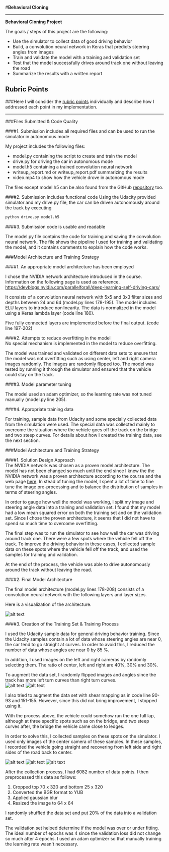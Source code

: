 #**Behavioral Cloning**

---

**Behavioral Cloning Project**

The goals / steps of this project are the following:
* Use the simulator to collect data of good driving behavior
* Build, a convolution neural network in Keras that predicts steering angles from images
* Train and validate the model with a training and validation set
* Test that the model successfully drives around track one without leaving the road
* Summarize the results with a written report


[//]: # (Image References)

[image1]: ./network.png "Model Visualization"
[image3]: ./bridge.jpg "Recovery Image"
[image4]: ./curve1.jpg "Recovery Image"
[image5]: ./curve2.jpg "Recovery Image"
[image6]: ./flip_left.jpg "Normal Image"
[image7]: ./flip_right.jpg "Flipped Image"

## Rubric Points
###Here I will consider the [rubric points](https://review.udacity.com/#!/rubrics/432/view) individually and describe how I addressed each point in my implementation.  

---
###Files Submitted & Code Quality

####1. Submission includes all required files and can be used to run the simulator in autonomous mode

My project includes the following files:
* model.py containing the script to create and train the model
* drive.py for driving the car in autonomous mode
* model.h5 containing a trained convolution neural network
* writeup_report.md or writeup_report.pdf summarizing the results
* video.mp4 to show how the vehicle drove in autonomous mode

The files except model.h5 can be also found from the GitHub [repository](https://github.com/smashkoala/CarND-Behavioral-Cloning-P3) too.


####2. Submission includes functional code
Using the Udacity provided simulator and my drive.py file, the car can be driven autonomously around the track by executing
```sh
python drive.py model.h5
```
####3. Submission code is usable and readable

The model.py file contains the code for training and saving the convolution neural network. The file shows the pipeline I used for training and validating the model, and it contains comments to explain how the code works.

###Model Architecture and Training Strategy

####1. An appropriate model architecture has been employed

I chose the NVIDIA network architecture introduced in the course.
Information on the following page is used as reference.
https://devblogs.nvidia.com/parallelforall/deep-learning-self-driving-cars/

It consists of a convolution neural network with 5x5 and 3x3 filter sizes and depths between 24 and 64 (model.py lines 178-195).
The model includes ELU layers to introduce nonlinearity.
The data is normalized in the model using a Keras lambda layer (code line 180).

Five fully connected layers are implemented before the final output. (code line 197-202)

####2. Attempts to reduce overfitting in the model  
No special mechanism is implemented in the model to reduce overfitting.

The model was trained and validated on different data sets to ensure that the model was not overfitting such as using center, left and right camera images randomly. The images are randomly flipped too.
The model was tested by running it through the simulator and ensured that the vehicle could stay on the track.

####3. Model parameter tuning

The model used an adam optimizer, so the learning rate was not tuned manually (model.py line 205).

####4. Appropriate training data

For training, sample data from Udacity and some specially collected data from the simulation were used.
The special data was collected mainly to overcome the situation where the vehicle goes off the track on the bridge and two steep curves.
For details about how I created the training data, see the next section.

###Model Architecture and Training Strategy

####1. Solution Design Approach  
The NVIDIA network was chosen as a proven model architecture.
The model has not been changed so much until the end since I knew the the NVIDIA network was a proven architecture according to the course and the web page [here](https://devblogs.nvidia.com/parallelforall/deep-learning-self-driving-cars/).
In stead of tuning the model, I spent a lot of time to fine tune the image pre-processing and to balance the distribution of samples in terms of steering angles.

In order to gauge how well the model was working, I split my image and steering angle data into a training and validation set. I found that my model had a low mean squared error on both the training set and on the validation set. Since I chose the proven architecture, it seems that I did not have to spend so much time to overcome overfitting.

The final step was to run the simulator to see how well the car was driving around track one. There were a few spots where the vehicle fell off the track. To improve the driving behavior in these cases, I collected sample data on these spots where the vehicle fell off the track, and used the samples for training and validation.

At the end of the process, the vehicle was able to drive autonomously around the track without leaving the road.

####2. Final Model Architecture

The final model architecture (model.py lines 178-208) consists of a convolution neural network with the following layers and layer sizes.

Here is a visualization of the architecture.

![alt text][image1]

####3. Creation of the Training Set & Training Process

I used the Udacity sample data for general driving behavior training.
Since the Udacity samples contain a lot of data whose steering angles are near 0, the car tend to go straight at curves. In order to avoid this, I reduced the number of data whose angles are near 0 by 85 %.

In addition, I used images on the left and right cameras by randomly selecting them.
The ratio of center, left and right are 40%, 30% and 30%.

To augment the data set, I randomly flipped images and angles since the track has more left turn curves than right turn curves.  
![alt text][image6]
![alt text][image7]

I also tried to augment the data set with shear mapping as in code line 90-93 and 151-155. However, since this did not bring improvement, I stopped using it.

With the process above, the vehicle could somehow run the one full lap, although at three specific spots such as on the bridge, and two steep curves after, the bridge the vehicle came close to ledges.

In order to solve this, I collected samples on these spots on the simulator. I used only images of the center camera of these samples. In these samples, I recorded the vehicle going straight and recovering from left side and right sides of the road back to center.

![alt text][image3]
![alt text][image4]
![alt text][image5]


After the collection process, I had 6082 number of data points. I then preprocessed this data as follows:  
1) Cropped top 70 x 320 and bottom 25 x 320  
2) Converted the BGR format to YUB  
3) Applied gaussian blur  
4) Resized the image to 64 x 64  

I randomly shuffled the data set and put 20% of the data into a validation set.

The validation set helped determine if the model was over or under fitting. The ideal number of epochs was 4 since the validation loss did not change so much after 4 epochs. I used an adam optimizer so that manually training the learning rate wasn't necessary.
